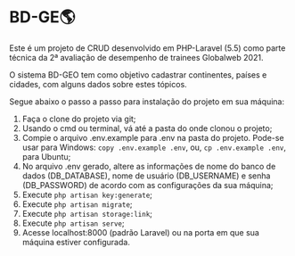 # BD-GE:earth_americas:
 
Este é um projeto de CRUD desenvolvido em PHP-Laravel (5.5) como parte técnica da 2ª avaliação de desempenho de trainees Globalweb 2021.

O sistema BD-GEO tem como objetivo cadastrar continentes, países e cidades, com alguns dados sobre estes tópicos.

Segue abaixo o passo a passo para instalação do projeto em sua máquina:

1. Faça o clone do projeto via git;
2. Usando o cmd ou terminal, vá até a pasta do onde clonou o projeto;
3. Compie o arquivo .env.example para .env na pasta do projeto. Pode-se usar para Windows: `copy .env.example .env`, ou, `cp .env.example .env`, para Ubuntu;
4. No arquivo .env gerado, altere as informações de nome do banco de dados (DB_DATABASE), nome de usuário (DB_USERNAME) e senha (DB_PASSWORD) de acordo com as configurações da sua máquina;
5. Execute `php artisan key:generate`;
6. Execute `php artisan migrate`;
7. Execute `php artisan storage:link`;
8. Execute `php artisan serve`;
9. Acesse localhost:8000 (padrão Laravel) ou na porta em que sua máquina estiver configurada.